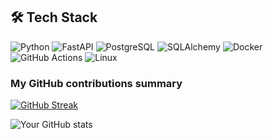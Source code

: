 ## 🛠️ Tech Stack  
![Python](https://img.shields.io/badge/python-%233776AB?style=for-the-badge&logo=python&logoColor=white)
![FastAPI](https://img.shields.io/badge/FastAPI-%2300599C?style=for-the-badge&logo=fastapi&logoColor=white)
![PostgreSQL](https://img.shields.io/badge/postgresql-%23316192?style=for-the-badge&logo=postgresql&logoColor=white)
![SQLAlchemy](https://img.shields.io/badge/SQLAlchemy-%23D71F00?style=for-the-badge&logo=sqlalchemy&logoColor=white)
![Docker](https://img.shields.io/badge/docker-%232496ED?style=for-the-badge&logo=docker&logoColor=white)
![GitHub Actions](https://img.shields.io/badge/github%20actions-%232088FF?style=for-the-badge&logo=githubactions&logoColor=white)
![Linux](https://img.shields.io/badge/linux-%23FCC624?style=for-the-badge&logo=linux&logoColor=black)

<h3>My GitHub contributions summary</h3>

[![GitHub Streak](https://github-readme-streak-stats.herokuapp.com?user=RomanAbaghyan&theme=dark&ring=fb4362&file=fb4362&currStreakNum=fb4362&currStreakLabel=fb4362&hide_border=true)](https://git.io/streak-stats)

![Your GitHub stats](https://github-readme-stats.vercel.app/api?username=RomanAbaghyan&hide_border=true&show_icons=true&bg_color=151515&title_color=fb4362&icon_color=fb4362&text_bold=false&text_color=9e9e9e)
